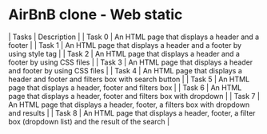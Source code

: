 # AirBnB clone - Web static

| Tasks | Description |
| Task 0 | An HTML page that displays a header and a footer |
| Task 1 | An HTML page that displays a header and a footer by using style tag |
| Task 2 | An HTML page that displays a header and a footer by using CSS files |
| Task 3 | An HTML page that displays a header and footer by using CSS files |
| Task 4 | An HTML page that displays a header and footer and filters box with search button |
| Task 5 | An HTML page that displays a header, footer and filters box |
| Task 6 | An HTML page that displays a header, footer and filters box with dropdown |
| Task 7 | An HTML page that displays a header, footer, a filters box with dropdown and results |
| Task 8 | An HTML page that displays a header, footer, a filter box (dropdown list) and the result of the search |



